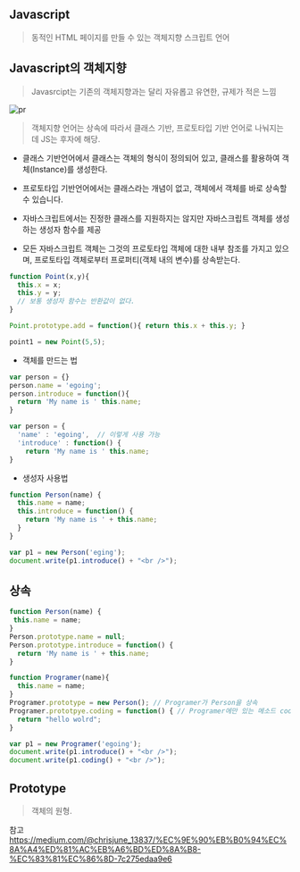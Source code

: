 ## Javascript
> 동적인 HTML 페이지를 만들 수 있는 객체지향 스크립트 언어

## Javascript의 객체지향
> Javasrcipt는 기존의 객체지향과는 달리 자유롭고 유연한, 규제가 적은 느낌

![pr](https://user-images.githubusercontent.com/50645183/96992979-9de76580-1565-11eb-81c7-e2815aee55b1.PNG)

> 객체지향 언어는 상속에 따라서 클래스 기반, 프로토타입 기반 언어로 나눠지는데 JS는 후자에 해당.
- 클래스 기반언어에서 클래스는 객체의 형식이 정의되어 있고, 클래스를 활용하여 객체(Instance)를 생성한다.
- 프로토타입 기반언어에서는 클래스라는 개념이 없고, 객체에서 객체를 바로 상속할 수 있습니다.

- 자바스크립트에서는 진정한 클래스를 지원하지는 않지만 자바스크립트 객체를 생성하는 생성자 함수를 제공
- 모든 자바스크립트 객체는 그것의 프로토타입 객체에 대한 내부 참조를 가지고 있으며, 프로토타입 객체로부터 프로퍼티(객체 내의 변수)를 상속받는다.

```jsx
function Point(x,y){ 
  this.x = x;
  this.y = y;
  // 보통 생성자 함수는 반환값이 없다.
}

Point.prototype.add = function(){ return this.x + this.y; }

point1 = new Point(5,5);
```

- 객체를 만드는 법
```jsx
var person = {}
person.name = 'egoing';
person.introduce = function(){
  return 'My name is ' this.name;
}  
```
```jsx
var person = {
  'name' : 'egoing',  // 이렇게 사용 가능
  'introduce' : function() {
    return 'My name is ' this.name;
}
```

- 생성자 사용법
```jsx
function Person(name) {
  this.name = name;
  this.introduce = function() {
    return 'My name is ' + this.name;
  }
}

var p1 = new Person('eging');
document.write(p1.introduce() + "<br />");
```

## 상속

```jsx
function Person(name) {
 this.name = name;
}
Person.prototype.name = null;
Person.prototype.introduce = function() {
  return 'My name is ' + this.name;
}

function Programer(name){
  this.name = name;
}  
Programer.prototype = new Person(); // Programer가 Person을 상속  
Programer.prototpye.coding = function() { // Programer에만 있는 메소드 coding
  return "hello wolrd";
}

var p1 = new Programer('egoing');
document.write(p1.introduce() + "<br />");
document.write(p1.coding() + "<br />");

```

## Prototype
> 객체의 원형.


참고 <https://medium.com/@chrisjune_13837/%EC%9E%90%EB%B0%94%EC%8A%A4%ED%81%AC%EB%A6%BD%ED%8A%B8-%EC%83%81%EC%86%8D-7c275edaa9e6>
